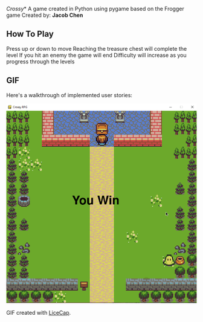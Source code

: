 *Crossy**
A game created in Python using pygame based on the Frogger game
Created by: **Jacob Chen**

## How To Play
Press up or down to move
Reaching the treasure chest will complete the level
If you hit an enemy the game will end
Difficulty will increase as you progress through the levels

## GIF

Here's a walkthrough of implemented user stories:

![crossy Gif](https://github.com/jacobpchen/crossy/blob/master/crossy.gif)

GIF created with [LiceCap](http://www.cockos.com/licecap/).


